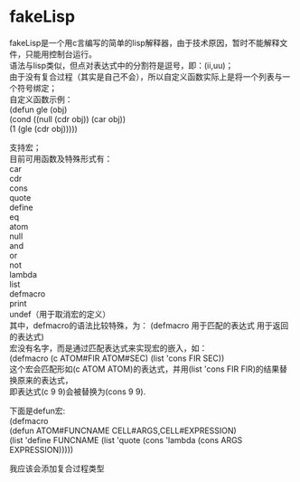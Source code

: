 # fakeLisp
fakeLisp是一个用c言编写的简单的lisp解释器，由于技术原因，暂时不能解释文件，只能用控制台运行。  
语法与lisp类似，但点对表达式中的分割符是逗号，即：(ii,uu)；  
由于没有复合过程（其实是自己不会），所以自定义函数实际上是将一个列表与一个符号绑定；  
自定义函数示例：  
(defun gle (obj)  
(cond ((null (cdr obj)) (car obj))  
(1 (gle (cdr obj)))))  
  
支持宏；  
目前可用函数及特殊形式有：  
car  
cdr  
cons  
quote  
define  
eq  
atom  
null  
and  
or  
not  
lambda  
list  
defmacro  
print  
undef（用于取消宏的定义）  
其中，defmacro的语法比较特殊，为：
(defmacro 用于匹配的表达式 用于返回的表达式)  
宏没有名字，而是通过匹配表达式来实现宏的嵌入，如：  
(defmacro (c ATOM#FIR ATOM#SEC) (list 'cons FIR SEC))  
这个宏会匹配形如(c ATOM ATOM)的表达式，并用(list 'cons FIR FIR)的结果替换原来的表达式，  
即表达式(c 9 9)会被替换为(cons 9 9).  

下面是defun宏:  
(defmacro  
(defun ATOM#FUNCNAME CELL#ARGS,CELL#EXPRESSION)  
(list 'define FUNCNAME (list 'quote (cons 'lambda (cons ARGS EXPRESSION)))))  

我应该会添加复合过程类型
